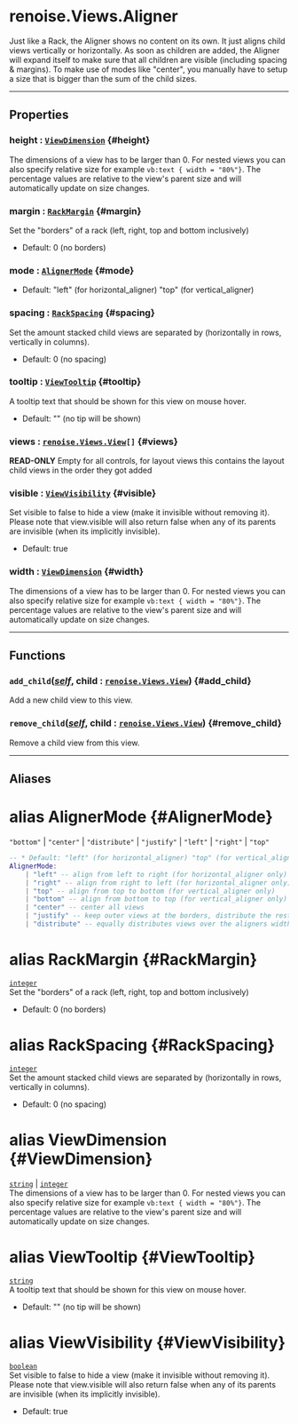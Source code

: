 # renoise.Views.Aligner  
Just like a Rack, the Aligner shows no content on its own. It just aligns
child views vertically or horizontally. As soon as children are added, the
Aligner will expand itself to make sure that all children are visible
(including spacing & margins).
To make use of modes like "center", you manually have to setup a size that
is bigger than the sum of the child sizes.
  

---  
## Properties
### height : [`ViewDimension`](#ViewDimension) {#height}
The dimensions of a view has to be larger than 0.
For nested views you can also specify relative size
for example `vb:text { width = "80%"}`. The percentage values are
relative to the view's parent size and will automatically update on size changes.

### margin : [`RackMargin`](#RackMargin) {#margin}
Set the "borders" of a rack (left, right, top and bottom inclusively)
*  Default: 0 (no borders)

### mode : [`AlignerMode`](#AlignerMode) {#mode}
* Default: "left" (for horizontal_aligner) "top" (for vertical_aligner)

### spacing : [`RackSpacing`](#RackSpacing) {#spacing}
Set the amount stacked child views are separated by (horizontally in
rows, vertically in columns).
*  Default: 0 (no spacing)

### tooltip : [`ViewTooltip`](#ViewTooltip) {#tooltip}
A tooltip text that should be shown for this view on mouse hover.
* Default: "" (no tip will be shown)

### views : [`renoise.Views.View`](/API/renoise/renoise.Views.View.md)`[]` {#views}
**READ-ONLY** Empty for all controls, for layout views this contains the
layout child views in the order they got added

### visible : [`ViewVisibility`](#ViewVisibility) {#visible}
Set visible to false to hide a view (make it invisible without removing
it). Please note that view.visible will also return false when any of its
parents are invisible (when its implicitly invisible).
* Default: true

### width : [`ViewDimension`](#ViewDimension) {#width}
The dimensions of a view has to be larger than 0.
For nested views you can also specify relative size
for example `vb:text { width = "80%"}`. The percentage values are
relative to the view's parent size and will automatically update on size changes.

  

---  
## Functions
### `add_child`([*self*](/API/builtins/self.md), child : [`renoise.Views.View`](/API/renoise/renoise.Views.View.md)) {#add_child}
Add a new child view to this view.
### `remove_child`([*self*](/API/builtins/self.md), child : [`renoise.Views.View`](/API/renoise/renoise.Views.View.md)) {#remove_child}
Remove a child view from this view.  



---  
## Aliases  
# alias AlignerMode {#AlignerMode}
`"bottom"` | `"center"` | `"distribute"` | `"justify"` | `"left"` | `"right"` | `"top"`  
```lua
-- * Default: "left" (for horizontal_aligner) "top" (for vertical_aligner)
AlignerMode:
    | "left" -- align from left to right (for horizontal_aligner only)
    | "right" -- align from right to left (for horizontal_aligner only)
    | "top" -- align from top to bottom (for vertical_aligner only)
    | "bottom" -- align from bottom to top (for vertical_aligner only)
    | "center" -- center all views
    | "justify" -- keep outer views at the borders, distribute the rest
    | "distribute" -- equally distributes views over the aligners width/height
```  
  
# alias RackMargin {#RackMargin}
[`integer`](/API/builtins/integer.md)  
Set the "borders" of a rack (left, right, top and bottom inclusively)
*  Default: 0 (no borders)  
  
# alias RackSpacing {#RackSpacing}
[`integer`](/API/builtins/integer.md)  
Set the amount stacked child views are separated by (horizontally in
rows, vertically in columns).
*  Default: 0 (no spacing)  
  
# alias ViewDimension {#ViewDimension}
[`string`](/API/builtins/string.md) | [`integer`](/API/builtins/integer.md)  
The dimensions of a view has to be larger than 0.
For nested views you can also specify relative size
for example `vb:text { width = "80%"}`. The percentage values are
relative to the view's parent size and will automatically update on size changes.  
  
# alias ViewTooltip {#ViewTooltip}
[`string`](/API/builtins/string.md)  
A tooltip text that should be shown for this view on mouse hover.
* Default: "" (no tip will be shown)  
  
# alias ViewVisibility {#ViewVisibility}
[`boolean`](/API/builtins/boolean.md)  
Set visible to false to hide a view (make it invisible without removing
it). Please note that view.visible will also return false when any of its
parents are invisible (when its implicitly invisible).
* Default: true  
  

